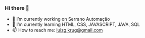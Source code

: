 ### Hi there 👋


- 🔭 I’m currently working on Serrano Automação
- 🌱 I’m currently learning HTML, CSS, JAVASCRIPT, JAVA, SQL
- 📫 How to reach me: luizg.krug@gmail.com

